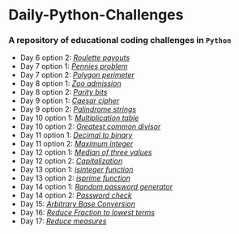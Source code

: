 # **Daily-Python-Challenges**

### A repository of educational coding challenges in `Python`

- Day 6 option 2:   [_Roulette payouts_](https://github.com/malvina-s/Daily-Python-Challenges/blob/main/Day%206_option2)
- Day 7 option 1:   [_Pennies problem_](https://github.com/malvina-s/Daily-Python-Challenges/blob/main/Day%207_option1)
- Day 7 option 2:   [_Polygon perimeter_](https://github.com/malvina-s/Daily-Python-Challenges/blob/main/Day%207_option2)
- Day 8 option 1:   [_Zoo admission_](https://github.com/malvina-s/Daily-Python-Challenges/blob/main/Day%208_option1)
- Day 8 option 2:   [_Parity bits_](https://github.com/malvina-s/Daily-Python-Challenges/blob/main/Day%208_option2)
- Day 9 option 1:   [_Caesar cipher_](https://github.com/malvina-s/Daily-Python-Challenges/blob/main/Day%209_option1)
- Day 9 option 2:   [_Palindrome strings_](https://github.com/malvina-s/Daily-Python-Challenges/blob/main/Day%209_option2)
- Day 10 option 1:  [_Multiplication table_](https://github.com/malvina-s/Daily-Python-Challenges/blob/main/Day%2010_option1)
- Day 10 option 2:  [_Greatest common divisor_](https://github.com/malvina-s/Daily-Python-Challenges/blob/main/Day%2010_option2)
- Day 11 option 1:  [_Decimal to binary_](https://github.com/malvina-s/Daily-Python-Challenges/blob/main/Day%2011_option1)
- Day 11 option 2:  [_Maximum integer_](https://github.com/malvina-s/Daily-Python-Challenges/blob/main/Day%2011_option2)
- Day 12 option 1:  [_Median of three values_](https://github.com/malvina-s/Daily-Python-Challenges/blob/main/Day%2012_option1)
- Day 12 option 2:  [_Capitalization_](https://github.com/malvina-s/Daily-Python-Challenges/blob/main/Day%2012_option2)
- Day 13 option 1:  [_isinteger function_](https://github.com/malvina-s/Daily-Python-Challenges/blob/main/Day%2013_option1)
- Day 13 option 2:  [_isprime function_](https://github.com/malvina-s/Daily-Python-Challenges/blob/main/Day%2013_option2)
- Day 14 option 1:  [_Random password generator_](https://github.com/malvina-s/Daily-Python-Challenges/blob/main/Day%2014_option1)
- Day 14 option 2:  [_Password check_](https://github.com/malvina-s/Daily-Python-Challenges/blob/main/Day%2014_option2)
- Day 15:  [_Arbitrary Base Conversion_](https://github.com/malvina-s/Daily-Python-Challenges/blob/main/Day%2015)
- Day 16:  [_Reduce Fraction to lowest terms_](https://github.com/malvina-s/Daily-Python-Challenges/blob/main/Day%2016)
- Day 17: [_Reduce measures_](https://github.com/malvina-s/Daily-Python-Challenges/blob/main/Day%2017)
